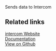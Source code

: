 Sends data to Intercom

## Related links

[intercom Website][]  
[Documentation][]  
[View on Github][]

[//]: # "These are reference links used in the body of this note and get stripped out when the markdown processor does its job. There is no need to format nicely because it shouldn't be seen. Thanks SO - http://stackoverflow.com/questions/4823468/store-comments-in-markdown-syntax"
[intercom website]: https://intercom.com/
[documentation]: https://docs.rudderstack.com/
[view on github]: https://github.com/rudderlabs/rudder-server
